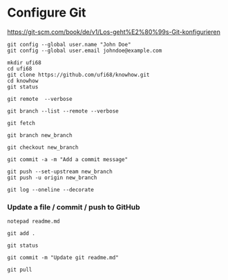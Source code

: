 # Configure Git 
https://git-scm.com/book/de/v1/Los-geht%E2%80%99s-Git-konfigurieren

``` 
git config --global user.name "John Doe"
git config --global user.email johndoe@example.com
```

```
mkdir ufi68
cd ufi68
git clone https://github.com/ufi68/knowhow.git
cd knowhow
git status

git remote  --verbose

git branch --list --remote --verbose

git fetch

git branch new_branch

git checkout new_branch

git commit -a -m "Add a commit message"

git push --set-upstream new_branch
git push -u origin new_branch

git log --oneline --decorate
```

### Update a file / commit / push to GitHub


```
notepad readme.md

git add .

git status

git commit -m "Update git readme.md"

git pull
```










